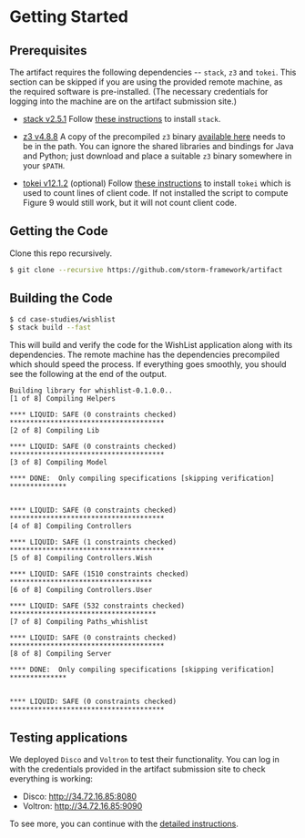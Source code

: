 # Getting Started

## Prerequisites

The artifact requires the following dependencies -- `stack`, `z3` and `tokei`.
This section can be skipped if you are using the provided remote machine, 
as the required software is pre-installed. 
(The necessary credentials for logging into the machine are on the artifact submission site.)


- [stack v2.5.1](https://docs.haskellstack.org/en/stable/README/) 
  Follow [these instructions](https://docs.haskellstack.org/en/stable/README/#how-to-install) to install `stack`.

- [z3 v4.8.8](https://github.com/Z3Prover/z3) 
  A copy of the precompiled `z3` binary [available here](https://github.com/Z3Prover/z3/releases/tag/z3-4.8.8) needs to be in the path. 
  You can ignore the shared libraries and bindings for Java and Python; just
  download and place a suitable `z3` binary somewhere in your `$PATH`.

- [tokei v12.1.2](https://github.com/XAMPPRocky/tokei) (optional) 
  Follow [these instructions](https://github.com/XAMPPRocky/tokei#installation)
  to install `tokei` which is used to count lines of client code. 
  If not installed the script to compute Figure 9 would still work, 
  but it will not count client code.

## Getting the Code

Clone this repo recursively.

```bash
$ git clone --recursive https://github.com/storm-framework/artifact
```

## Building the Code


```bash
$ cd case-studies/wishlist
$ stack build --fast
```

This will build and verify the code for the WishList application along with its dependencies.
The remote machine has the dependencies precompiled which should speed the process.
If everything goes smoothly, you should see the following at the end of the output.


```
Building library for whishlist-0.1.0.0..
[1 of 8] Compiling Helpers

**** LIQUID: SAFE (0 constraints checked) **************************************
[2 of 8] Compiling Lib

**** LIQUID: SAFE (0 constraints checked) **************************************
[3 of 8] Compiling Model

**** DONE:  Only compiling specifications [skipping verification] **************


**** LIQUID: SAFE (0 constraints checked) **************************************
[4 of 8] Compiling Controllers

**** LIQUID: SAFE (1 constraints checked) **************************************
[5 of 8] Compiling Controllers.Wish

**** LIQUID: SAFE (1510 constraints checked) ***********************************
[6 of 8] Compiling Controllers.User

**** LIQUID: SAFE (532 constraints checked) ************************************
[7 of 8] Compiling Paths_whishlist

**** LIQUID: SAFE (0 constraints checked) **************************************
[8 of 8] Compiling Server

**** DONE:  Only compiling specifications [skipping verification] **************


**** LIQUID: SAFE (0 constraints checked) **************************************
```

## Testing applications

We deployed `Disco` and `Voltron` to test their functionality. You can log in with the credentials provided in the artifact submission site to check everything is working:

- Disco: http://34.72.16.85:8080
- Voltron: http://34.72.16.85:9090

To see more, you can continue with the [detailed instructions](detailed.md).


